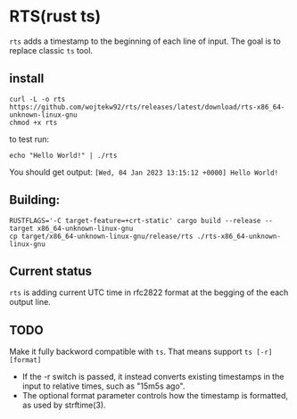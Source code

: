 # RTS(rust ts)

`rts` adds a timestamp to the beginning of each line of input. The goal is to replace classic `ts` tool.

## install

```
curl -L -o rts https://github.com/wojtekw92/rts/releases/latest/download/rts-x86_64-unknown-linux-gnu
chmod +x rts
```

to test run:

```
echo "Hello World!" | ./rts
```
You should get output: `[Wed, 04 Jan 2023 13:15:12 +0000] Hello World!`


## Building:

```
RUSTFLAGS='-C target-feature=+crt-static' cargo build --release --target x86_64-unknown-linux-gnu
cp target/x86_64-unknown-linux-gnu/release/rts ./rts-x86_64-unknown-linux-gnu
```

## Current status

`rts` is adding current UTC time in rfc2822 format at the begging of the each output line.


## TODO

Make it fully backword compatible with `ts`. That means support `ts [-r] [format] `
- If the -r switch is passed, it instead converts existing timestamps in the input to relative times, such as "15m5s ago".
- The optional format parameter controls how the timestamp is formatted, as used by strftime(3). 